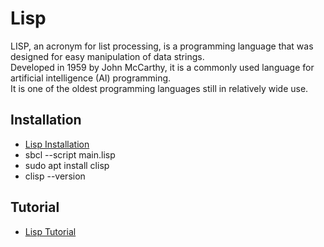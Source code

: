 # Lisp

LISP, an acronym for list processing, is a programming language that was designed for easy manipulation of data strings.  
Developed in 1959 by John McCarthy, it is a commonly used language for artificial intelligence (AI) programming.  
It is one of the oldest programming languages still in relatively wide use.

## Installation

- [Lisp Installation](https://lisp-lang.org/learn/getting-started/)
- sbcl --script main.lisp
- sudo apt install clisp
- clisp --version

## Tutorial

- [Lisp Tutorial](https://www.youtube.com/watch?v=ymSq4wHrqyU)
